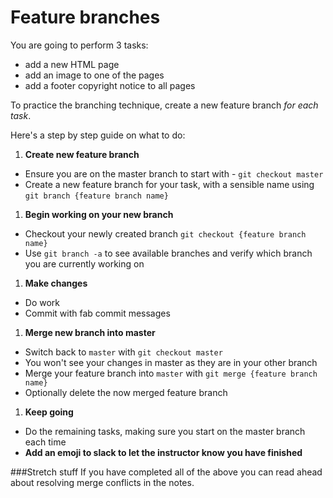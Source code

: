 # Feature branches

You are going to perform 3 tasks:

- add a new HTML page
- add an image to one of the pages
- add a footer copyright notice to all pages

To practice the branching technique, create a new feature branch *for each task*.

Here's a step by step guide on what to do:

1) **Create new feature branch**
- Ensure you are on the master branch to start with - `git checkout master`
- Create a new feature branch for your task, with a sensible name using `git branch {feature branch name}`

1) **Begin working on your new branch**
- Checkout your newly created branch `git checkout {feature branch name}`
- Use `git branch -a` to see available branches and verify which branch you are currently working on

1) **Make changes**
- Do work
- Commit with fab commit messages

1) **Merge new branch into master**
- Switch back to `master` with `git checkout master`
- You won't see your changes in master as they are in your other branch
- Merge your feature branch into `master` with `git merge {feature branch name}`
- Optionally delete the now merged feature branch

1) **Keep going**
- Do the remaining tasks, making sure you start on the master branch each time
- **Add an emoji to slack to let the instructor know you have finished**

###Stretch stuff
If you have completed all of the above you can read ahead about resolving merge conflicts in the notes.